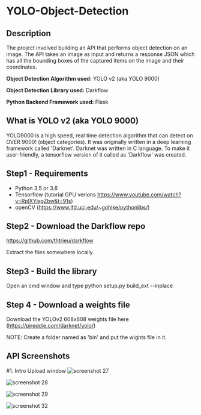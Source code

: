 # YOLO-Object-Detection
## Description
The project involved building an API that performs object detection on an image. The API takes an image as input and returns a response JSON which has all the bounding boxes of the captured items on the image and their coordinates.

**Object Detection Algorithm used:** YOLO v2 (aka YOLO 9000)

**Object Detection Library used:** Darkflow

**Python Backend Framework used:** Flask

## What is YOLO v2 (aka YOLO 9000)
YOLO9000 is a high speed, real time detection algorithm that can detect on OVER 9000! (object categories). It was originally written in a deep learning framework called 'Darknet'. Darknet was written in C language. To make it user-friendly, a tensorflow version of it called as 'Darkflow' was created.

## Step1 - Requirements
- Python 3.5 or 3.6
- Tensorflow (tutorial GPU verions https://www.youtube.com/watch?v=RplXYjxgZbw&t=91s)
- openCV (https://www.lfd.uci.edu/~gohlke/pythonlibs/)

## Step2 - Download the Darkflow repo
https://github.com/thtrieu/darkflow

Extract the files somewhere locally.

## Step3 - Build the library
Open an cmd window and type python setup.py build_ext --inplace

## Step 4 - Download a weights file
Download the YOLOv2 608x608 weights file here (https://pjreddie.com/darknet/yolo/)

NOTE: Create a folder named as 'bin' and put the wights file in it.

## API Screenshots 

#1. Intro Upload window 
![screenshot 27](https://user-images.githubusercontent.com/23147497/39966783-1569b6a6-56cf-11e8-9891-938ff4bd2de9.png)


![screenshot 28](https://user-images.githubusercontent.com/23147497/39966790-2c47158a-56cf-11e8-905a-da90d6c457d7.png)


![screenshot 29](https://user-images.githubusercontent.com/23147497/39966797-3ac5e2c6-56cf-11e8-9530-48c57eab0c92.png)


![screenshot 32](https://user-images.githubusercontent.com/23147497/39966803-4739051a-56cf-11e8-8942-85eab2bbd758.png)
